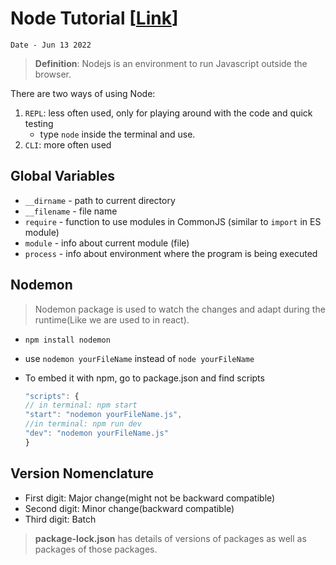 # Node Tutorial [[Link](https://www.youtube.com/watch?v=Oe421EPjeBE&t=9493s)]

`Date - Jun 13 2022`

> **Definition**: Nodejs is an environment to run Javascript outside the browser.

There are two ways of using Node:

1. `REPL`: less often used, only for playing around with the code and quick testing
   - type `node` inside the terminal and use.
2. `CLI`: more often used

## Global Variables

- `__dirname` - path to current directory
- `__filename` - file name
- `require` - function to use modules in CommonJS (similar to `import` in ES module)
- `module` - info about current module (file)
- `process` - info about environment where the program is being executed

## Nodemon

> Nodemon package is used to watch the changes and adapt during the runtime(Like we are used to in react).

- `npm install nodemon`
- use `nodemon yourFileName` instead of `node yourFileName`
- To embed it with npm, go to package.json and find scripts

  ```javascript
  "scripts": {
  // in terminal: npm start
  "start": "nodemon yourFileName.js",
  //in terminal: npm run dev
  "dev": "nodemon yourFileName.js"
  }
  ```

## Version Nomenclature

- First digit: Major change(might not be backward compatible)
- Second digit: Minor change(backward compatible)
- Third digit: Batch

> **package-lock.json** has details of versions of packages as well as packages of those packages.
